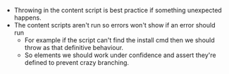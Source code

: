 - Throwing in the content script is best practice if something unexpected happens.
- The content scripts aren't run so errors won't show if an error should run
    - For example if the script can't find the install cmd then we should throw as that definitive behaviour.
    - So elements we should work under confidence and assert they're defined to prevent crazy branching.
